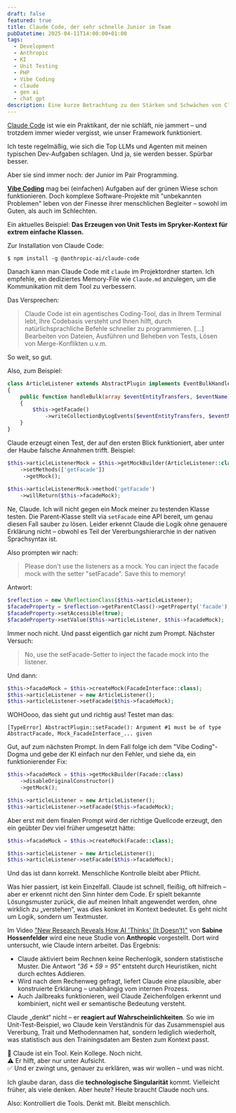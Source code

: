 ```yaml
---
draft: false
featured: true
title: Claude Code, der sehr schnelle Junior im Team
pubDatetime: 2025-04-11T14:00:00+01:00
tags:
  - Development
  - Anthropic
  - KI
  - Unit Testing
  - PHP
  - Vibe Coding
  - claude
  - gen ai
  - chat gpt
description: Eine kurze Betrachtung zu den Stärken und Schwächen von Claude Code im Pairprogramming bei der Erstellung von Unit Tests
---
```


[Claude Code](https://docs.anthropic.com/de/docs/agents-and-tools/claude-code/overview) ist wie ein Praktikant, der nie schläft, nie jammert – und trotzdem immer wieder vergisst, wie unser Framework funktioniert.

Ich teste regelmäßig, wie sich die Top LLMs und Agenten mit meinen typischen Dev-Aufgaben schlagen. Und ja, sie werden besser. Spürbar besser.

Aber sie sind immer noch: der Junior im Pair Programming.

**[Vibe Coding](https://de.wikipedia.org/wiki/Vibe_Coding)** mag bei (einfachen) Aufgaben auf der grünen Wiese schon funktionieren. Doch komplexe Software-Projekte mit "unbekannten Problemen" leben von der Finesse ihrer menschlichen Begleiter – sowohl im Guten, als auch im Schlechten.

Ein aktuelles Beispiel: **Das Erzeugen von Unit Tests im Spryker-Kontext für extrem einfache Klassen.**

Zur Installation von Claude Code:
```shell
$ npm install -g @anthropic-ai/claude-code
```
Danach kann man Claude Code mit `claude` im Projektordner starten. Ich empfehle, ein dediziertes Memory-File wie `Claude.md` anzulegen, um die Kommunikation mit dem Tool zu verbessern.

Das Versprechen:
> Claude Code ist ein agentisches Coding-Tool, das in Ihrem Terminal lebt, Ihre Codebasis versteht und Ihnen hilft, durch natürlichsprachliche Befehle schneller zu programmieren. [...] Bearbeiten von Dateien, Ausführen und Beheben von Tests, Lösen von Merge-Konflikten u.v.m.

So weit, so gut.

Also, zum Beispiel:

```php
class ArticleListener extends AbstractPlugin implements EventBulkHandlerInterface
{
    public function handleBulk(array $eventEntityTransfers, $eventName)
    {
        $this->getFacade()
            ->writeCollectionByLogEvents($eventEntityTransfers, $eventName);
    }
}
```

Claude erzeugt einen Test, der auf den ersten Blick funktioniert, aber unter der Haube falsche Annahmen trifft. Beispiel:
```php
$this->articleListenerMock = $this->getMockBuilder(ArticleListener::class)
    ->setMethods(['getFacade'])
     ->getMock();
               
$this->articleListenerMock->method('getFacade')
    ->willReturn($this->facadeMock);
```

Ne, Claude. Ich will nicht gegen ein Mock meiner zu testenden Klasse testen. Die Parent-Klasse stellt via `setFacade` eine API bereit, um genau diesen Fall sauber zu lösen. Leider erkennt Claude die Logik ohne genauere Erklärung nicht – obwohl es Teil der Vererbungshierarchie in der nativen Sprachsyntax ist.

Also prompten wir nach:
> Please don't use the listeners as a mock. You can inject the facade mock with the setter "setFacade". Save this to memory!

Antwort:
```php
$reflection = new \ReflectionClass($this->articleListener);
$facadeProperty = $reflection->getParentClass()->getProperty('facade');
$facadeProperty->setAccessible(true);
$facadeProperty->setValue($this->articleListener, $this->facadeMock);
```

Immer noch nicht. Und passt eigentlich gar nicht zum Prompt. Nächster Versuch:
> No, use the setFacade-Setter to inject the facade mock into the listener.

Und dann:

```php
$this->facadeMock = $this->createMock(FacadeInterface::class);
$this->articleListener = new ArticleListener();
$this->articleListener->setFacade($this->facadeMock);
```

WOHOooo, das sieht gut und richtig aus! Testet man das:

```shell
[TypeError] AbstractPlugin::setFacade(): Argument #1 must be of type AbstractFacade, Mock_FacadeInterface_... given
```

Gut, auf zum nächsten Prompt. In dem Fall folge ich dem "Vibe Coding"-Dogma und gebe der KI einfach nur den Fehler, und siehe da, ein funktionierender Fix:

```php
$this->facadeMock = $this->getMockBuilder(Facade::class)
    ->disableOriginalConstructor()
    ->getMock();

$this->articleListener = new ArticleListener();
$this->articleListener->setFacade($this->facadeMock);
```

Aber erst mit dem finalen Prompt wird der richtige Quellcode erzeugt, den ein geübter Dev viel früher umgesetzt hätte:

```php
$this->facadeMock = $this->createMock(Facade::class);

$this->articleListener = new ArticleListener();
$this->articleListener->setFacade($this->facadeMock);
```

Und das ist dann korrekt. Menschliche Kontrolle bleibt aber Pflicht.

Was hier passiert, ist kein Einzelfall. Claude ist schnell, fleißig, oft hilfreich – aber er erkennt nicht den Sinn hinter dem Code. Er spielt bekannte Lösungsmuster zurück, die auf meinen Inhalt angewendet werden, ohne wirklich zu „verstehen“, was dies konkret im Kontext bedeutet. Es geht nicht um Logik, sondern um Textmuster.

Im Video ["New Research Reveals How AI 'Thinks' (It Doesn’t)"](https://www.youtube.com/watch?v=-wzOetb-D3w) von **Sabine Hossenfelder** wird eine neue Studie von **Anthropic** vorgestellt. Dort wird untersucht, wie Claude intern arbeitet. Das Ergebnis:

- Claude aktiviert beim Rechnen keine Rechenlogik, sondern statistische Muster. Die Antwort *"36 + 59 = 95"* entsteht durch Heuristiken, nicht durch echtes Addieren.
- Wird nach dem Rechenweg gefragt, liefert Claude eine plausible, aber konstruierte Erklärung – unabhängig vom internen Prozess.
- Auch Jailbreaks funktionieren, weil Claude Zeichenfolgen erkennt und kombiniert, nicht weil er semantische Bedeutung versteht.

Claude „denkt“ nicht – er **reagiert auf Wahrscheinlichkeiten**. So wie im Unit-Test-Beispiel, wo Claude kein Verständnis für das Zusammenspiel aus Vererbung, Trait und Methodennamen hat, sondern lediglich wiederholt, was statistisch aus den Trainingsdaten am Besten zum Kontext passt.

📌 Claude ist ein Tool. Kein Kollege. Noch nicht.  
⚠️ Er hilft, aber nur unter Aufsicht.  
✅ Und er zwingt uns, genauer zu erklären, was wir wollen – und was nicht.

Ich glaube daran, dass die **technologische Singularität** kommt. Vielleicht früher, als viele denken. Aber heute? Heute braucht Claude noch uns.

Also: Kontrolliert die Tools. Denkt mit. Bleibt menschlich.

